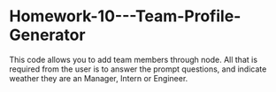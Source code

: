 # Homework-10---Team-Profile-Generator

This code allows you to add team members through node.  All that is required from the user is to answer the prompt questions, and indicate weather they are an Manager, Intern or Engineer. 
